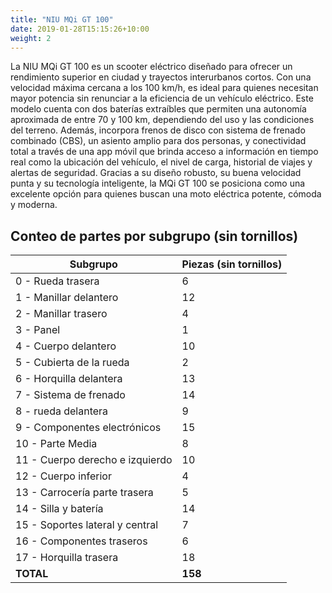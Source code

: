 ```yaml
---
title: "NIU MQi GT 100"
date: 2019-01-28T15:15:26+10:00
weight: 2
---
```


La NIU MQi GT 100 es un scooter eléctrico diseñado para ofrecer un rendimiento superior en ciudad y trayectos interurbanos cortos. Con una velocidad máxima cercana a los 100 km/h, es ideal para quienes necesitan mayor potencia sin renunciar a la eficiencia de un vehículo eléctrico. Este modelo cuenta con dos baterías extraíbles que permiten una autonomía aproximada de entre 70 y 100 km, dependiendo del uso y las condiciones del terreno. Además, incorpora frenos de disco con sistema de frenado combinado (CBS), un asiento amplio para dos personas, y conectividad total a través de una app móvil que brinda acceso a información en tiempo real como la ubicación del vehículo, el nivel de carga, historial de viajes y alertas de seguridad. Gracias a su diseño robusto, su buena velocidad punta y su tecnología inteligente, la MQi GT 100 se posiciona como una excelente opción para quienes buscan una moto eléctrica potente, cómoda y moderna.

## Conteo de partes por subgrupo (sin tornillos)

| Subgrupo                        | Piezas (sin tornillos) |
|---------------------------------|------------------------|
| 0 - Rueda trasera               | 6                      |
| 1 - Manillar delantero          | 12                     |
| 2 - Manillar trasero            | 4                      |
| 3 - Panel                       | 1                      |
| 4 - Cuerpo delantero            | 10                     |
| 5 - Cubierta de la rueda        | 2                      |
| 6 - Horquilla delantera         | 13                     |
| 7 - Sistema de frenado          | 14                     |
| 8 - rueda delantera             | 9                      |
| 9 - Componentes electrónicos    | 15                     |
| 10 - Parte Media                | 8                      |
| 11 - Cuerpo derecho e izquierdo | 10                     |
| 12 - Cuerpo inferior            | 4                      |
| 13 - Carrocería parte trasera   | 5                      |
| 14 - Silla y batería            | 14                     |
| 15 - Soportes lateral y central | 7                      |
| 16 - Componentes traseros       | 6                      |
| 17 - Horquilla trasera          | 18                     |
| **TOTAL**                       | **158**                |
